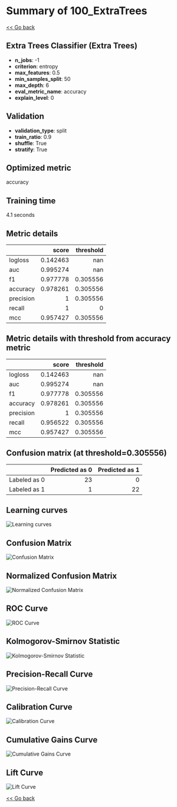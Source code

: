 # Summary of 100_ExtraTrees

[<< Go back](../README.md)


## Extra Trees Classifier (Extra Trees)
- **n_jobs**: -1
- **criterion**: entropy
- **max_features**: 0.5
- **min_samples_split**: 50
- **max_depth**: 6
- **eval_metric_name**: accuracy
- **explain_level**: 0

## Validation
 - **validation_type**: split
 - **train_ratio**: 0.9
 - **shuffle**: True
 - **stratify**: True

## Optimized metric
accuracy

## Training time

4.1 seconds

## Metric details
|           |    score |   threshold |
|:----------|---------:|------------:|
| logloss   | 0.142463 |  nan        |
| auc       | 0.995274 |  nan        |
| f1        | 0.977778 |    0.305556 |
| accuracy  | 0.978261 |    0.305556 |
| precision | 1        |    0.305556 |
| recall    | 1        |    0        |
| mcc       | 0.957427 |    0.305556 |


## Metric details with threshold from accuracy metric
|           |    score |   threshold |
|:----------|---------:|------------:|
| logloss   | 0.142463 |  nan        |
| auc       | 0.995274 |  nan        |
| f1        | 0.977778 |    0.305556 |
| accuracy  | 0.978261 |    0.305556 |
| precision | 1        |    0.305556 |
| recall    | 0.956522 |    0.305556 |
| mcc       | 0.957427 |    0.305556 |


## Confusion matrix (at threshold=0.305556)
|              |   Predicted as 0 |   Predicted as 1 |
|:-------------|-----------------:|-----------------:|
| Labeled as 0 |               23 |                0 |
| Labeled as 1 |                1 |               22 |

## Learning curves
![Learning curves](learning_curves.png)
## Confusion Matrix

![Confusion Matrix](confusion_matrix.png)


## Normalized Confusion Matrix

![Normalized Confusion Matrix](confusion_matrix_normalized.png)


## ROC Curve

![ROC Curve](roc_curve.png)


## Kolmogorov-Smirnov Statistic

![Kolmogorov-Smirnov Statistic](ks_statistic.png)


## Precision-Recall Curve

![Precision-Recall Curve](precision_recall_curve.png)


## Calibration Curve

![Calibration Curve](calibration_curve_curve.png)


## Cumulative Gains Curve

![Cumulative Gains Curve](cumulative_gains_curve.png)


## Lift Curve

![Lift Curve](lift_curve.png)



[<< Go back](../README.md)
